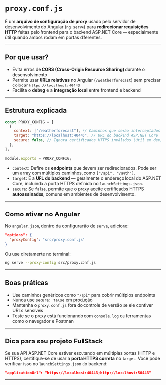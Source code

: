 # `proxy.conf.js`

É um **arquivo de configuração de proxy** usado pelo servidor de desenvolvimento do Angular (`ng serve`) para **redirecionar requisições HTTP** feitas pelo frontend para o backend ASP.NET Core — especialmente útil quando ambos rodam em portas diferentes.

---

## Por que usar?

- Evita erros de **CORS (Cross-Origin Resource Sharing)** durante o desenvolvimento
- Permite usar **URLs relativas** no Angular (`/weatherforecast`) sem precisar colocar `https://localhost:40443`
- Facilita o **debug** e a **integração local** entre frontend e backend

---

## Estrutura explicada

```js
const PROXY_CONFIG = [
  {
    context: ["/weatherforecast"], // Caminhos que serão interceptados
    target: "https://localhost:40443", // URL do backend ASP.NET Core
    secure: false, // Ignora certificados HTTPS inválidos (útil em dev)
  },
];

module.exports = PROXY_CONFIG;
```

- `context`: Define os **endpoints** que devem ser redirecionados. Pode ser um array com múltiplos caminhos, como `["/api", "/auth"]`.
- `target`: É a **URL do backend** — geralmente o endereço local do ASP.NET Core, incluindo a porta HTTPS definida no `launchSettings.json`.
- `secure`: Se `false`, permite que o proxy aceite certificados HTTPS **autoassinados**, comuns em ambientes de desenvolvimento.

---

## Como ativar no Angular

No `angular.json`, dentro da configuração de `serve`, adicione:

```json
"options": {
  "proxyConfig": "src/proxy.conf.js"
}
```

Ou use diretamente no terminal:

```bash
ng serve --proxy-config src/proxy.conf.js
```

---

## Boas práticas

- Use caminhos genéricos como `"/api"` para cobrir múltiplos endpoints
- Nunca use `secure: false` em produção
- Mantenha o `proxy.conf.js` fora do controle de versão se ele contiver URLs sensíveis
- Teste se o proxy está funcionando com `console.log` ou ferramentas como o navegador e Postman

---

## Dica para seu projeto FullStack

Se sua API ASP.NET Core estiver escutando em múltiplas portas (HTTP e HTTPS), certifique-se de usar a **porta HTTPS correta** no `target`. Você pode verificar isso no `launchSettings.json` do backend:

```json
"applicationUrl": "https://localhost:40443;http://localhost:50443"
```

---
